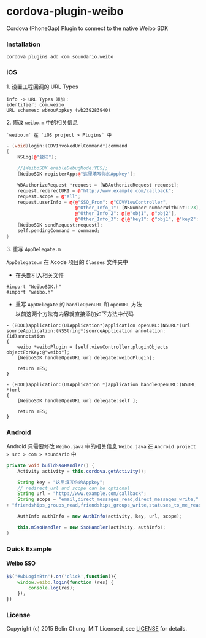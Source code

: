 # cordova-plugin-weibo
Cordova (PhoneGap) Plugin to connect to the native Weibo SDK

### Installation

	cordova plugins add com.soundario.weibo


### iOS

1\. 设置工程回调的 URL Types

	info -> URL Types 添加：  
	identifier: com.weibo  
	URL schemes: wbYouAppkey (wb239283940)  

2\. 修改 `weibo.m` 中的相关信息

	`weibo.m` 在 `iOS project > Plugins` 中

``` c++
- (void)login:(CDVInvokedUrlCommand*)command
{
    NSLog(@"登陆");

    //[WeiboSDK enableDebugMode:YES];
    [WeiboSDK registerApp:@"这里填写你的Appkey"];

    WBAuthorizeRequest *request = [WBAuthorizeRequest request];
    request.redirectURI = @"http://www.example.com/callback";
    request.scope = @"all";
    request.userInfo = @{@"SSO_From": @"CDVViewController",
                         @"Other_Info_1": [NSNumber numberWithInt:123],
                         @"Other_Info_2": @[@"obj1", @"obj2"],
                         @"Other_Info_3": @{@"key1": @"obj1", @"key2": @"obj2"}};
    [WeiboSDK sendRequest:request];
    self.pendingCommand = command;
}
```

3\. 重写 `AppDelegate.m`

`AppDelegate.m` 在 Xcode 项目的 `Classes` 文件夹中

* 在头部引入相关文件

```
#import "WeiboSDK.h"
#import "weibo.h"
```

* 重写 `AppDelegate` 的 `handleOpenURL` 和 `openURL` 方法  
以前这两个方法有内容就直接添加如下方法中代码

```
- (BOOL)application:(UIApplication*)application openURL:(NSURL*)url sourceApplication:(NSString*)sourceApplication annotation:(id)annotation
{
 	weibo *weiboPlugin = [self.viewController.pluginObjects objectForKey:@"weibo"];
    [WeiboSDK handleOpenURL:url delegate:weiboPlugin];

    return YES;
}

- (BOOL)application:(UIApplication *)application handleOpenURL:(NSURL *)url
{
    [WeiboSDK handleOpenURL:url delegate:self ];
    
    return YES;
}
```

### Android

Android 只需要修改 `Weibo.java` 中的相关信息
`Weibo.java` 在 `Android project > src > com > soundario` 中

``` java
private void buildSsoHandler() {
    Activity activity = this.cordova.getActivity();

    String key = "这里填写你的Appkey";
    // redirect_url and scope can be optional
    String url = "http://www.example.com/callback";
    String scope = "email,direct_messages_read,direct_messages_write,"
+ "friendships_groups_read,friendships_groups_write,statuses_to_me_read," + "follow_app_official_microblog," + "invitation_write";

    AuthInfo authInfo = new AuthInfo(activity, key, url, scope);

    this.mSsoHandler = new SsoHandler(activity, authInfo);
}
```

### Quick Example

#### Weibo SSO

``` javascript
$$('#wbLoginBtn').on('click',function(){
	window.weibo.login(function (res) {
	    console.log(res);
	});
})
```

### License

Copyright (c) 2015 Belin Chung. MIT Licensed, see [LICENSE] for details.

[LICENSE]:https://github.com/BelinChung/cordova-plugin-weibo/blob/master/LICENSE.md